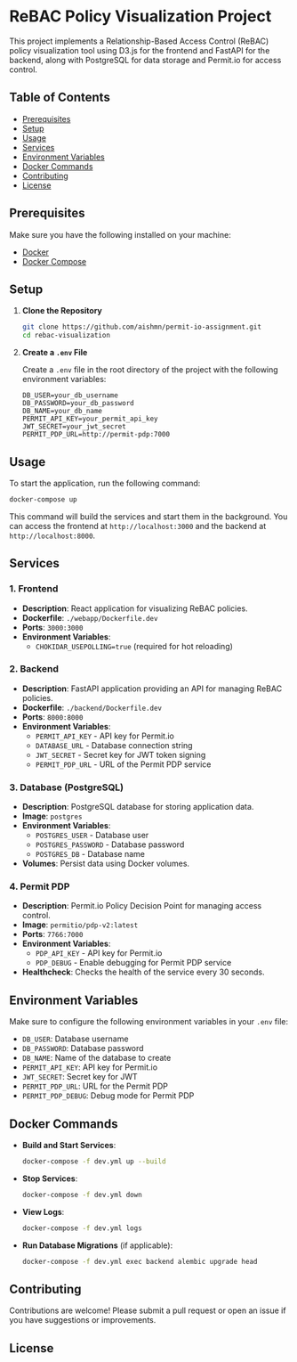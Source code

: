
# ReBAC Policy Visualization Project

This project implements a Relationship-Based Access Control (ReBAC) policy visualization tool using D3.js for the frontend and FastAPI for the backend, along with PostgreSQL for data storage and Permit.io for access control.

## Table of Contents

- [Prerequisites](#prerequisites)
- [Setup](#setup)
- [Usage](#usage)
- [Services](#services)
- [Environment Variables](#environment-variables)
- [Docker Commands](#docker-commands)
- [Contributing](#contributing)
- [License](#license)

## Prerequisites

Make sure you have the following installed on your machine:

- [Docker](https://www.docker.com/get-started)
- [Docker Compose](https://docs.docker.com/compose/install/)

## Setup

1. **Clone the Repository**

   ```bash
   git clone https://github.com/aishmn/permit-io-assignment.git
   cd rebac-visualization
   ```

2. **Create a `.env` File**

   Create a `.env` file in the root directory of the project with the following environment variables:

   ```env
   DB_USER=your_db_username
   DB_PASSWORD=your_db_password
   DB_NAME=your_db_name
   PERMIT_API_KEY=your_permit_api_key
   JWT_SECRET=your_jwt_secret
   PERMIT_PDP_URL=http://permit-pdp:7000
   ```

## Usage

To start the application, run the following command:

```bash
docker-compose up
```

This command will build the services and start them in the background. You can access the frontend at `http://localhost:3000` and the backend at `http://localhost:8000`.

## Services

### 1. Frontend

- **Description**: React application for visualizing ReBAC policies.
- **Dockerfile**: `./webapp/Dockerfile.dev`
- **Ports**: `3000:3000`
- **Environment Variables**: 
  - `CHOKIDAR_USEPOLLING=true` (required for hot reloading)

### 2. Backend

- **Description**: FastAPI application providing an API for managing ReBAC policies.
- **Dockerfile**: `./backend/Dockerfile.dev`
- **Ports**: `8000:8000`
- **Environment Variables**:
  - `PERMIT_API_KEY` - API key for Permit.io
  - `DATABASE_URL` - Database connection string
  - `JWT_SECRET` - Secret key for JWT token signing
  - `PERMIT_PDP_URL` - URL of the Permit PDP service

### 3. Database (PostgreSQL)

- **Description**: PostgreSQL database for storing application data.
- **Image**: `postgres`
- **Environment Variables**:
  - `POSTGRES_USER` - Database user
  - `POSTGRES_PASSWORD` - Database password
  - `POSTGRES_DB` - Database name
- **Volumes**: Persist data using Docker volumes.

### 4. Permit PDP

- **Description**: Permit.io Policy Decision Point for managing access control.
- **Image**: `permitio/pdp-v2:latest`
- **Ports**: `7766:7000`
- **Environment Variables**:
  - `PDP_API_KEY` - API key for Permit.io
  - `PDP_DEBUG` - Enable debugging for Permit PDP service
- **Healthcheck**: Checks the health of the service every 30 seconds.

## Environment Variables

Make sure to configure the following environment variables in your `.env` file:

- `DB_USER`: Database username
- `DB_PASSWORD`: Database password
- `DB_NAME`: Name of the database to create
- `PERMIT_API_KEY`: API key for Permit.io
- `JWT_SECRET`: Secret key for JWT
- `PERMIT_PDP_URL`: URL for the Permit PDP
- `PERMIT_PDP_DEBUG`: Debug mode for Permit PDP

## Docker Commands

- **Build and Start Services**: 
  ```bash
  docker-compose -f dev.yml up --build
  ```

- **Stop Services**: 
  ```bash
  docker-compose -f dev.yml down
  ```

- **View Logs**: 
  ```bash
  docker-compose -f dev.yml logs
  ```

- **Run Database Migrations** (if applicable):
  ```bash
  docker-compose -f dev.yml exec backend alembic upgrade head
  ```

## Contributing

Contributions are welcome! Please submit a pull request or open an issue if you have suggestions or improvements.

## License
